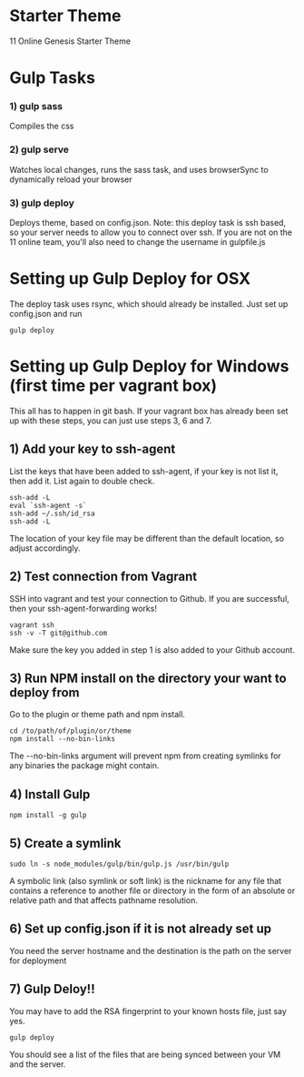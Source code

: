 # Starter Theme
11 Online Genesis Starter Theme

# Gulp Tasks
### 1) gulp sass
Compiles the css
### 2) gulp serve
Watches local changes, runs the sass task, and uses browserSync to dynamically reload your browser
### 3) gulp deploy
Deploys theme, based on config.json. Note: this deploy task is ssh based, so your server needs to allow you to connect over ssh. If you are not on the 11 online team, you'll also need to change the username in gulpfile.js

# Setting up Gulp Deploy for OSX
The deploy task uses rsync, which should already be installed. Just set up config.json and run
```
gulp deploy
```

# Setting up Gulp Deploy for Windows (first time per vagrant box)

This all has to happen in git bash. If your vagrant box has already been set up with these steps, you can just use steps 3, 6 and 7.

## 1) Add your key to ssh-agent
List the keys that have been added to ssh-agent, if your key is not list it, then add it. List again to double check.
```
ssh-add -L
eval `ssh-agent -s`
ssh-add ~/.ssh/id_rsa
ssh-add -L
```
The location of your key file may be different than the default location, so adjust accordingly.

## 2) Test connection from Vagrant
SSH into vagrant and test your connection to Github. If you are successful, then your ssh-agent-forwarding works!
```
vagrant ssh
ssh -v -T git@github.com
```
Make sure the key you added in step 1 is also added to your Github account.

## 3) Run NPM install on the directory your want to deploy from
Go to the plugin or theme path and npm install.
```
cd /to/path/of/plugin/or/theme
npm install --no-bin-links
```
The --no-bin-links argument will prevent npm from creating symlinks for any binaries the package might contain.

## 4) Install Gulp
```
npm install -g gulp
```

## 5) Create a symlink
```
sudo ln -s node_modules/gulp/bin/gulp.js /usr/bin/gulp
```
A symbolic link (also symlink or soft link) is the nickname for any file that contains a reference to another file or directory in the form of an absolute or relative path and that affects pathname resolution.

## 6) Set up config.json if it is not already set up
You need the server hostname and the destination is the path on the server for deployment

## 7) Gulp Deloy!!
You may have to add the RSA fingerprint to your known hosts file, just say yes.
```
gulp deploy
```
You should see a list of the files that are being synced between your VM and the server.
